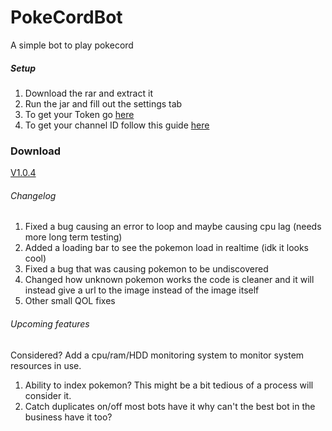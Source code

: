 # PokeCordBot
A simple bot to play pokecord

##### Setup
1. Download the rar and extract it
2. Run the jar and fill out the settings tab
3. To get your Token go [here](https://discordhelp.net/discord-token)
4. To get your channel ID follow this guide [here](https://support.discordapp.com/hc/en-us/articles/206346498-Where-can-I-find-my-User-Server-Message-ID-)


### Download
[V1.0.4](http://bit.ly/302chXZ)


###### Changelog
1. Fixed a bug causing an error to loop and maybe causing cpu lag (needs more long term testing)
2. Added a loading bar to see the pokemon load in realtime (idk it looks cool)
3. Fixed a bug that was causing pokemon to be undiscovered
4. Changed how unknown pokemon works the code is cleaner and it will instead give a url to the image instead of the image itself
5. Other small QOL fixes


###### Upcoming features
Considered? Add a cpu/ram/HDD monitoring system to monitor system resources in use.
1. Ability to index pokemon? This might be a bit tedious of a process will consider it.
2. Catch duplicates on/off most bots have it why can't the best bot in the business have it too?
